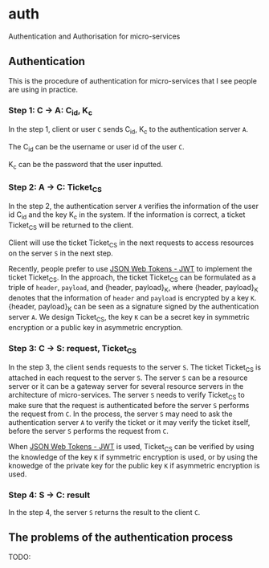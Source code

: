 # auth
Authentication and Authorisation for micro-services

## Authentication

This is the procedure of authentication for micro-services that I see people are using in practice.

### Step 1: C &rarr; A: C<sub>id</sub>, K<sub>c</sub>

In the step 1, client or user `C` sends C<sub>id</sub>, K<sub>c</sub> to the authentication server `A`.

The C<sub>id</sub> can be the username or user id of the user `C`.

K<sub>c</sub> can be the password that the user inputted.

### Step 2: A &rarr; C: Ticket<sub>CS</sub>

In the step 2, the authentication server `A` verifies the information of the user id C<sub>id</sub> and the key K<sub>c</sub> in the system. If the information is correct, a ticket Ticket<sub>CS</sub> will be returned to the client.

Client will use the ticket Ticket<sub>CS</sub> in the next requests to access resources on the server `S` in the next step.

Recently, people prefer to use [JSON Web Tokens - JWT](https://jwt.io) to implement the ticket Ticket<sub>CS</sub>.
In the approach, the ticket Ticket<sub>CS</sub> can be formulated as a triple of `header`, `payload`, and {header, payload}<sub>K</sub>, where {header, payload}<sub>K</sub> denotes that the information of `header` and `payload` is encrypted by a key `K`.
{header, payload}<sub>K</sub> can be seen as a signature signed by the authentication server `A`.
We design Ticket<sub>CS</sub>, the key `K` can be a secret key in symmetric encryption or a public key in asymmetric encryption.

### Step 3: C &rarr; S: request, Ticket<sub>CS</sub>

In the step 3, the client sends requests to the server `S`. The ticket Ticket<sub>CS</sub> is attached in each request to the server `S`. The server `S` can be a resource server or it can be a gateway server for several resource servers in the architecture of micro-services.
The server `S` needs to verify Ticket<sub>CS</sub> to make sure that the request is authenticated before the server `S` performs the request from `C`.
In the process, the server `S` may need to ask the authentication server `A` to verify the ticket or it may verify the ticket itself, before the server `S` performs the request from `C`.

When [JSON Web Tokens - JWT](https://jwt.io) is used, Ticket<sub>CS</sub> can be verified by using the knowledge of the key `K` if symmetric encryption is used, or by using the knowedge of the private key for the public key `K` if asymmetric encryption is used.

### Step 4: S &rarr; C: result

In the step 4, the server `S` returns the result to the client `C`.

## The problems of the authentication process

TODO:
